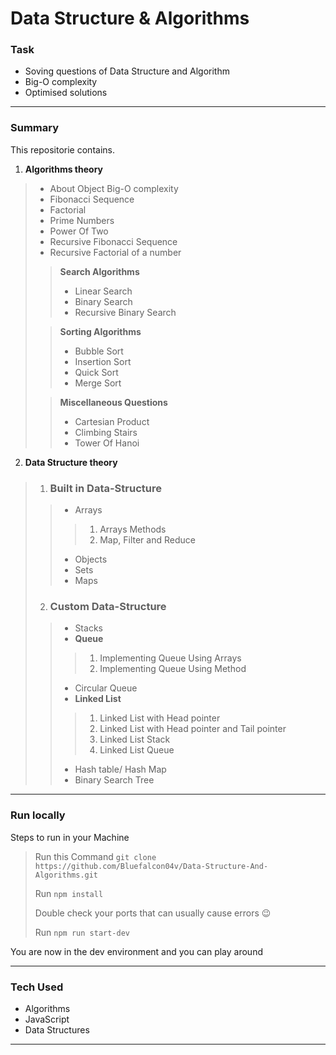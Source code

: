 # Data Structure & Algorithms

### Task
- Soving questions of Data Structure and Algorithm 
- Big-O complexity
- Optimised solutions
----

### Summary
This repositorie contains.
1. **Algorithms theory**  
 >- About Object Big-O complexity
 >- Fibonacci Sequence
 >- Factorial
 >- Prime Numbers
 >- Power Of Two
 >- Recursive Fibonacci Sequence
 >- Recursive Factorial of a number
 >
 >> **Search Algorithms**
 >>- Linear Search 
 >>- Binary Search
 >>- Recursive Binary Search
 >
 >> **Sorting Algorithms**
 >>
 >>- Bubble Sort
 >>- Insertion Sort
 >>- Quick Sort
 >>- Merge Sort
 >
 >> **Miscellaneous Questions** 
 >>
 >>- Cartesian Product
 >>- Climbing Stairs
 >>- Tower Of Hanoi

 2. **Data Structure theory**
 > 1. ### Built in Data-Structure
 >>- Arrays
 >>>1. Arrays Methods
 >>>1. Map, Filter and Reduce
 >>
 >>- Objects 
 >>- Sets 
 >>- Maps 
 >
 > 2. ### Custom Data-Structure
 >>- Stacks
 >>- **Queue**
 >>>1. Implementing Queue Using Arrays
 >>>1. Implementing Queue Using Method
 >>- Circular Queue
 >>- **Linked List**
 >>>1. Linked List with Head pointer
 >>>1. Linked List with Head pointer and Tail pointer
 >>>1. Linked List Stack
 >>>1. Linked List Queue
 >>- Hash table/ Hash Map
 >>- Binary Search Tree

***

### Run locally
Steps to run in your Machine
> Run this Command `git clone https://github.com/Bluefalcon04v/Data-Structure-And-Algorithms.git`
> 
> Run `npm install` 
> 
> Double check your ports that can usually cause errors 😉
> 
> Run `npm run start-dev`
>
You are now in the dev environment and you can play around

---

### Tech Used
- Algorithms
- JavaScript
- Data Structures
***